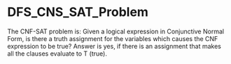 # DFS_CNS_SAT_Problem
The CNF-SAT problem is: Given a logical expression in Conjunctive Normal Form, is there a truth assignment for the variables which causes the CNF expression to be true? Answer is yes, if there is an assignment that makes all the clauses evaluate to T (true).
